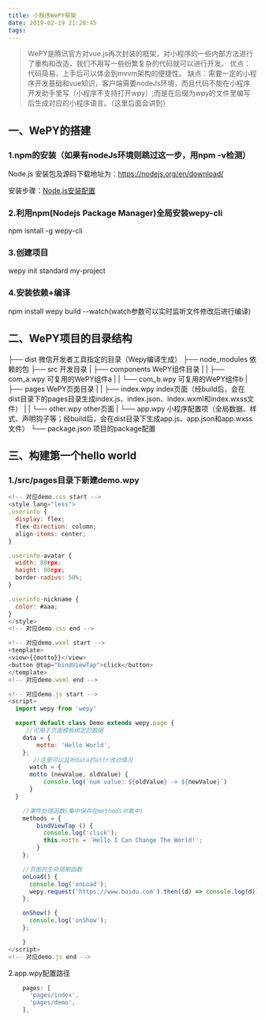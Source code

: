 ```yaml
---
title: 小程序WePY框架
date: 2019-02-19 21:28:45
tags:
---
```

>WePY是腾讯官方对vue.js再次封装的框架，对小程序的一些内部方法进行了重构和改造，我们不用写一些纷繁复杂的代码就可以进行开发。
优点：代码简易，上手后可以体会到mvvm架构的便捷性。
缺点：需要一定的小程序开发基础和vue知识，客户端需要nodeJs环境，而且代码不能在小程序开发助手里写（小程序不支持打开wpy）,而是在后缀为wpy的文件里编写后生成对应的小程序语言。（这里后面会讲到）
## 一、WePY的搭建

### 1.npm的安装（如果有nodeJs环境则跳过这一步，用npm -v检测）
Node.js 安装包及源码下载地址为：https://nodejs.org/en/download/

安装步骤：[Node.js安装配置](http://www.runoob.com/nodejs/nodejs-install-setup.html)

### 2.利用npm(Nodejs Package Manager)全局安装wepy-cli
npm isntall -g wepy-cli

### 3.创建项目
wepy init standard my-project

### 4.安装依赖+编译
npm install
wepy build --watch(watch参数可以实时监听文件修改后进行编译)

## 二、WePY项目的目录结构

├── dist                   微信开发者工具指定的目录（Wepy编译生成）
├── node_modules           依赖的包
├── src                    开发目录
|   ├── components         WePY组件目录
|   |   ├── com_a.wpy      可复用的WePY组件a
|   |   └── com_b.wpy      可复用的WePY组件b
|   ├── pages              WePY页面目录
|   |   ├── index.wpy      index页面（经build后，会在dist目录下的pages目录生成index.js、index.json、index.wxml和index.wxss文件）
|   |   └── other.wpy      other页面
|   └── app.wpy            小程序配置项（全局数据、样式、声明钩子等；经build后，会在dist目录下生成app.js、app.json和app.wxss文件）
└── package.json           项目的package配置

## 三、构建第一个hello world
### 1./src/pages目录下新建demo.wpy
````javascript
<!-- 对应demo.css start -->
<style lang="less">
.userinfo {
  display: flex;
  flex-direction: column;
  align-items: center;
}

.userinfo-avatar {
  width: 80rpx;
  height: 80rpx;
  border-radius: 50%;
}

.userinfo-nickname {
  color: #aaa;
}
</style>
<!-- 对应demo.css end -->

<!-- 对应demo.wxml start -->
<template>
<view>{{motto}}</view>
<button @tap="bindViewTap">click</button>
</template>
<!-- 对应demo.wxml end -->

<!-- 对应demo.js start -->
<script>
  import wepy from 'wepy'

  export default class Demo extends wepy.page {
     //可用于页面模板绑定的数据
    data = {
        motto: 'Hello World',
    };
       //这里可以监听data的attr改动情况
      watch = {
      motto (newValue, oldValue) {
          console.log(`num value: ${oldValue} -> ${newValue}`)
      }
  }

    //事件处理函数(集中保存在methods对象中)
    methods = {
        bindViewTap () {
          console.log('click');
          this.motto = 'Hello I Can Change The World!';
        }
    };

    //页面的生命周期函数
    onLoad() {
      console.log('onLoad');
      wepy.request('https://www.baidu.com').then((d) => console.log(d));
    };

    onShow() {
      console.log('onShow');
    };

    }
</script>
<!-- 对应demo.js end -->
````
2.app.wpy配置路径
````javascript
    pages: [
      'pages/index',
      'pages/demo',
    ],
````



